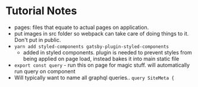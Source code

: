# Tutorial Notes

- pages: files that equate to actual pages on application.
- put images in src folder so webpack can take care of doing things to it. Don't put in public.
- `yarn add styled-components gatsby-plugin-styled-components`
  - added in styled components. plugin is needed to prevent styles from being applied on page load, instead bakes it into main static file
- `export const query` - run this on page for magic stuff. will automatically run query on component
- Will typically want to name all graphql queries.. `query SiteMeta {`
